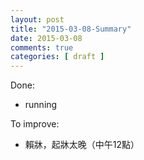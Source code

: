 ```yaml
---
layout: post
title: "2015-03-08-Summary"
date: 2015-03-08
comments: true
categories: [ draft ]
---
```

Done:

  * running

To improve:

  * 賴牀，起牀太晚（中午12點）
